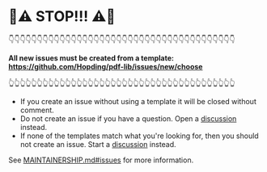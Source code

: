 # 🚨⚠️ STOP!!! ⚠️🚨

👇👇👇👇👇👇👇👇👇👇👇👇👇👇👇👇👇👇👇👇👇👇👇👇👇👇👇👇👇👇👇👇👇👇👇👇👇👇👇👇

**All new issues must be created from a template:
https://github.com/Hopding/pdf-lib/issues/new/choose**

👆👆👆👆👆👆👆👆👆👆👆👆👆👆👆👆👆👆👆👆👆👆👆👆👆👆👆👆👆👆👆👆👆👆👆👆👆👆👆👆

- If you create an issue without using a template it will be closed without
  comment.
- Do not create an issue if you have a question. Open a
  [discussion](https://github.com/Hopding/pdf-lib/discussions/new) instead.
- If none of the templates match what you're looking for, then you should not
  create an issue. Start a
  [discussion](https://github.com/Hopding/pdf-lib/discussions/new) instead.

See
[MAINTAINERSHIP.md#issues](https://github.com/Hopding/pdf-lib/blob/master/docs/MAINTAINERSHIP.md#issues)
for more information.
